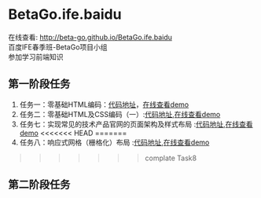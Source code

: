 # BetaGo.ife.baidu    
在线查看: http://beta-go.github.io/BetaGo.ife.baidu    
百度IFE春季班-BetaGo项目小组    
参加学习前端知识

## 第一阶段任务

1. 任务一：零基础HTML编码：[代码地址](https://github.com/Beta-Go/BetaGo.ife.baidu/tree/gh-pages/Spring/Stage1/Task1)，[在线查看demo](http://beta-go.github.io/BetaGo.ife.baidu/Spring/Stage1/Task1/index.html)
2. 任务二：零基础HTML及CSS编码（一）:[代码地址](https://github.com/Beta-Go/BetaGo.ife.baidu/tree/gh-pages/Spring/Stage1/Task2),[在线查看demo](http://beta-go.github.io/BetaGo.ife.baidu/Spring/Stage1/Task2/index.html)
3. 任务七：实现常见的技术产品官网的页面架构及样式布局 :[代码地址](https://github.com/Beta-Go/BetaGo.ife.baidu/tree/gh-pages/Spring/Stage1/Task7),[在线查看demo](http://beta-go.github.io/BetaGo.ife.baidu/Spring/Stage1/Task7/index.html)
<<<<<<< HEAD
=======
4. 任务八：响应式网格（栅格化）布局 :[代码地址](https://github.com/Beta-Go/BetaGo.ife.baidu/tree/gh-pages/Spring/Stage1/Task8),[在线查看demo](http://beta-go.github.io/BetaGo.ife.baidu/Spring/Stage1/Task8/index.html)
>>>>>>> complate Task8


## 第二阶段任务
